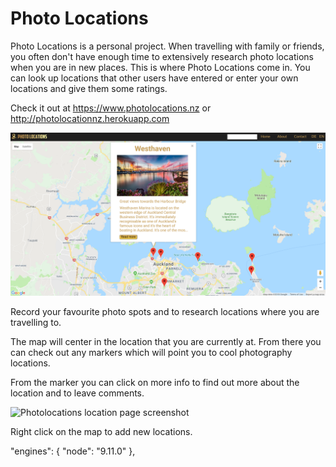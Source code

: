 # Photo Locations

Photo Locations is a personal project. When travelling with family or friends, you often don't have enough time to extensively research photo locations when you are in new places. This is where Photo Locations come in. You can look up locations that other users have entered or enter your own locations and give them some ratings.

Check it out at https://www.photolocations.nz or http://photolocationnz.herokuapp.com

![Photolocations homepage screenshot](/server/public/images/photolocations.PNG)

Record your favourite photo spots and to research locations where you are travelling to.

The map will center in the location that you are currently at. From there you can check out any markers which will point you to cool photography locations.

From the marker you can click on more info to find out more about the location and to leave comments.

![Photolocations location page screenshot](/server/public/images/location.PNG)

Right click on the map to add new locations.


"engines": {
    "node": "9.11.0"
  },